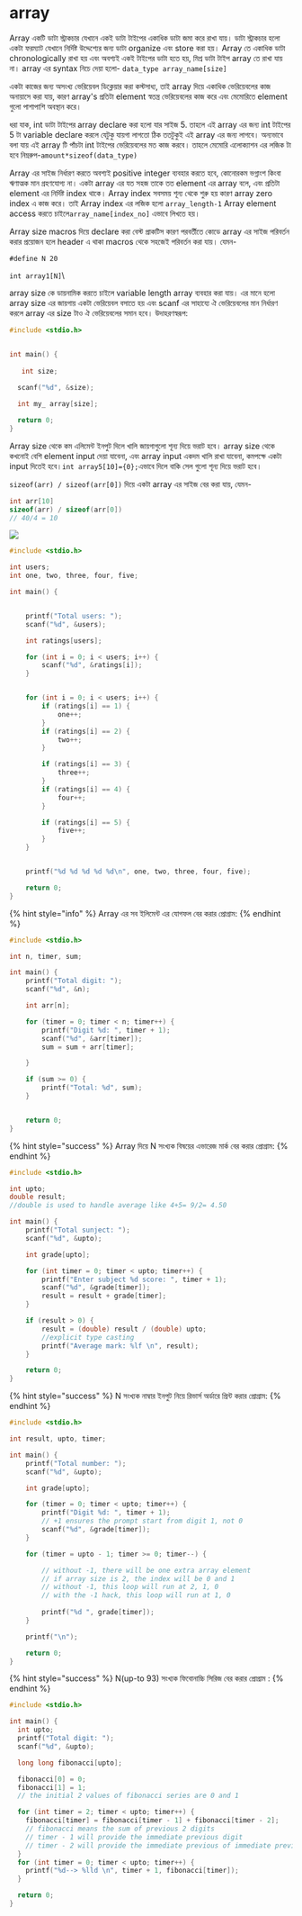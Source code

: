 # array

Array একটি ডাটা স্ট্রাকচার যেখানে একই ডাটা টাইপের একাধিক ডাটা জমা করে রাখা যায়। ডাটা স্ট্রাকচার হলো একটা ফরম্যাট  যেখানে  নির্দিষ্ট উদ্দেশ্যের জন্য ডাটা organize এবং store করা হয়। Array তে একাধিক ডাটা chronologically রাখা হয় এবং অবশ্যই একই টাইপের ডাটা হতে হয়, মিশ্র ডাটা টাইপ array তে রাখা যায় না। array এর syntax নিচে দেয়া হলো- `data_type array_name[size]`

একটা কাজের জন্য অসংখ্য ভেরিয়েবল ডিক্লেয়ার করা কস্টসাধ্য, তাই array দিয়ে একাধিক ভেরিয়েবলের কাজ অনায়াসে করা যায়, কারণ array's প্রতিটা element স্বতন্ত্র ভেরিয়েবলের কাজ করে এবং মেমোরিতে element গুলো পাশাপাশি অবস্থান করে।

ধরা যাক, int ডাটা টাইপের array declare করা হলো যার সাইজ 5. তাহলে এই array এর জন্য int টাইপের 5 টা variable declare করলে যেটুকু যায়গা লাগতো ঠিক ততটুকুই এই array এর জন্য লাগবে। অন্যভাবে বলা যায় এই array টি পাঁচটা int টাইপের ভেরিয়েবলের মত কাজ করবে।  তাহলে মেমোরি এলোক্যাশন এর লজিক টা হবে নিম্নরুপ-`amount*sizeof(data_type)`

Array এর সাইজ নির্ধারণ করতে অবশ্যই positive integer ব্যবহার করতে হবে, কোনোরকম ভগ্নাংশ কিংবা ঋণাত্মক মান গ্রহণযোগ্য না। একটা array এর যত সহজ তাকে তত element এর array বলে, এবং প্রতিটা element এর নির্দিষ্ট index থাকে। Array index সবসময় শূন্য থেকে শুরু হয় কারণ array zero index এ কাজ করে।  তাই Array index এর লজিক হলো `array_length-1` Array element access করতে চাইলে`array_name[index_no]` এভাবে লিখতে হয়।

Array size macros দিয়ে declare করা বেস্ট প্রাকটিস কারণ পরবর্তীতে কোডে array এর সাইজ পরিবর্তন করার প্রয়োজন হলে header এ থাকা macros থেকে সহজেই পরিবর্তন করা যায়। যেমন-

&#x20;`#define N 20`&#x20;

`int array1[N]`\


array size কে ডায়নামিক করতে চাইলে variable length array ব্যবহার করা যায়। এর মানে হলো array size এর জায়গায় একটা ভেরিয়েবল বসাতে হয় এবং scanf এর সাহায্যে ঐ ভেরিয়েবলের মান নির্ধারণ করলে array এর size টাও ঐ ভেরিয়েবলের সমান হবে। উদাহরণস্বরূপ:

```c
#include <stdio.h>


int main() {
 
   int size;
  
  scanf("%d", &size);

  int my_ array[size];

  return 0;
}
```

Array size থেকে কম এলিমেন্ট ইনপুট দিলে খালি জায়গাগুলো শূন্য দিয়ে ভরাট হবে। array size থেকে কখনোই বেশি element input দেয়া যাবেনা, এবং array input একদম খালি রাখা যাবেনা, কমপক্ষে একটা input দিতেই হবে।`int array5[10]={0};`এভাবে দিলে বাকি সেল গুলো শূন্য দিয়ে ভরাট হবে।

`sizeof(arr) / sizeof(arr[0])` দিয়ে একটা array এর সাইজ বের করা যায়, যেমন-&#x20;

```c
int arr[10]
sizeof(arr) / sizeof(arr[0])
// 40/4 = 10
```

![](../.gitbook/assets/array\_element\_count.png)





```c
#include <stdio.h>

int users;
int one, two, three, four, five;

int main() {


    printf("Total users: ");
    scanf("%d", &users);

    int ratings[users];

    for (int i = 0; i < users; i++) {
        scanf("%d", &ratings[i]);
    }


    for (int i = 0; i < users; i++) {
        if (ratings[i] == 1) {
            one++;
        }
        if (ratings[i] == 2) {
            two++;
        }

        if (ratings[i] == 3) {
            three++;
        }
        if (ratings[i] == 4) {
            four++;
        }

        if (ratings[i] == 5) {
            five++;
        }
    }


    printf("%d %d %d %d %d\n", one, two, three, four, five);

    return 0;
}
```



{% hint style="info" %}
Array এর সব ইলিমেন্ট এর যোগফল বের করার প্রোগ্রাম:
{% endhint %}

```c
#include <stdio.h>

int n, timer, sum;

int main() {
    printf("Total digit: ");
    scanf("%d", &n);

    int arr[n];

    for (timer = 0; timer < n; timer++) {
        printf("Digit %d: ", timer + 1);
        scanf("%d", &arr[timer]);
        sum = sum + arr[timer];

    }

    if (sum >= 0) {
        printf("Total: %d", sum);
    }


    return 0;
}
```

{% hint style="success" %}
Array দিয়ে N সংখ্যক বিষয়ের এভারেজ মার্ক বের করার প্রোগ্রাম:
{% endhint %}

```c
#include <stdio.h>

int upto;
double result;
//double is used to handle average like 4+5= 9/2= 4.50

int main() {
    printf("Total sunject: ");
    scanf("%d", &upto);

    int grade[upto];

    for (int timer = 0; timer < upto; timer++) {
        printf("Enter subject %d score: ", timer + 1);
        scanf("%d", &grade[timer]);
        result = result + grade[timer];
    }

    if (result > 0) {
        result = (double) result / (double) upto;
        //explicit type casting 
        printf("Average mark: %lf \n", result);
    }

    return 0;
}
```

{% hint style="success" %}
N সংখ্যক নাম্বার ইনপুট নিয়ে রিভার্স অর্ডারে প্রিন্ট করার প্রোগ্রাম:
{% endhint %}

```c
#include <stdio.h>

int result, upto, timer;

int main() {
    printf("Total number: ");
    scanf("%d", &upto);

    int grade[upto];

    for (timer = 0; timer < upto; timer++) {
        printf("Digit %d: ", timer + 1);
        // +1 ensures the prompt start from digit 1, not 0
        scanf("%d", &grade[timer]);
    }

    for (timer = upto - 1; timer >= 0; timer--) {

        // without -1, there will be one extra array element
        // if array size is 2, the index will be 0 and 1 
        // without -1, this loop will run at 2, 1, 0
        // with the -1 hack, this loop will run at 1, 0
        
        printf("%d ", grade[timer]);
    }

    printf("\n");

    return 0;
}
```

{% hint style="success" %}
N(up-to 93) সংখ্যক ফিবোনাচ্চি সিরিজ বের করার প্রোগ্রাম :
{% endhint %}

```c
#include <stdio.h>

int main() {
  int upto;
  printf("Total digit: ");
  scanf("%d", &upto);

  long long fibonacci[upto];

  fibonacci[0] = 0;
  fibonacci[1] = 1;
  // the initial 2 values of fibonacci series are 0 and 1

  for (int timer = 2; timer < upto; timer++) {
    fibonacci[timer] = fibonacci[timer - 1] + fibonacci[timer - 2];
    // fibonacci means the sum of previous 2 digits
    // timer - 1 will provide the immediate previous digit
    // timer - 2 will provide the immediate previous of immediate previous digit
  }
  for (int timer = 0; timer < upto; timer++) {
    printf("%d--> %lld \n", timer + 1, fibonacci[timer]);
  }

  return 0;
}
```
